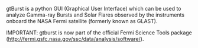 gtBurst is a python GUI (Graphical User Interface) which can be used to analyze
Gamma-ray Bursts and Solar Flares observed by the instruments onboard the NASA
Fermi satellite (formerly known as GLAST).

IMPORTANT: gtburst is now part of the official Fermi Science Tools package (http://fermi.gsfc.nasa.gov/ssc/data/analysis/software/). 

